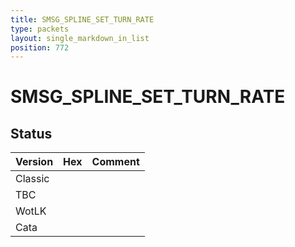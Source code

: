 ```yaml
---
title: SMSG_SPLINE_SET_TURN_RATE
type: packets
layout: single_markdown_in_list
position: 772
---
```


# SMSG_SPLINE_SET_TURN_RATE

## Status

Version | Hex | Comment
---------- | ---------- | ---------- 
Classic |  |  
TBC |  |  
WotLK |  |  
Cata |  |  

